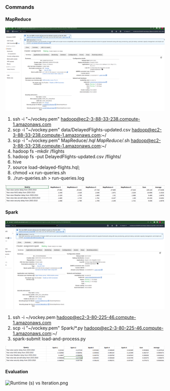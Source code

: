 ### Commands

#### MapReduce

![cluster.png](MapReduce%2Fcluster.png)

1. ssh -i "~/vockey.pem" hadoop@ec2-3-88-33-238.compute-1.amazonaws.com
2. scp -i "~/vockey.pem" data/DelayedFlights-updated.csv hadoop@ec2-3-88-33-238.compute-1.amazonaws.com:~/
3. scp -i "~/vockey.pem" MapReduce/*.hql MapReduce/*.sh hadoop@ec2-3-88-33-238.compute-1.amazonaws.com:~/
4. hadoop fs -mkdir /flights
5. hadoop fs -put DelayedFlights-updated.csv /flights/
6. hive
7. source load-delayed-flights.hql;
8. chmod +x run-queries.sh
9. ./run-queries.sh > run-queries.log

![results.png](MapReduce%2Fresults.png)


#### Spark

![cluster.png](Spark%2Fcluster.png)

1. ssh -i ~/vockey.pem hadoop@ec2-3-80-225-46.compute-1.amazonaws.com
2. scp -i "~/vockey.pem" Spark/*.py hadoop@ec2-3-80-225-46.compute-1.amazonaws.com:~/
3. spark-submit load-and-process.py

![results.png](Spark%2Fresults.png)



#### Evaluation

![Runtime (s) vs Iteration.png](..%2F..%2F..%2FDownloads%2FRuntime%20%28s%29%20vs%20Iteration.png) 


